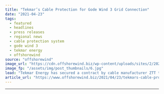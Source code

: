 ```yaml
---
title: "Tekmar’s Cable Protection for Gode Wind 3 Grid Connection"
date: "2021-04-23"
tags: 
  - featured
  - headlines
  - press releases
  - regional news
  - cable protection system
  - gode wind 3
  - tekmar energy
  - offshorewind
source: "offshorewind"
image_url: "https://cdn.offshorewind.biz/wp-content/uploads/sites/2/2021/04/22160002/Tekmars-Cable-Protection-for-Gode-Wind-3-Grid-Connection.jpg"
image_fp: "/assets/img/post_thumbnails/6.jpg"
lead: "Tekmar Energy has secured a contract by cable manufacturer ZTT to supply its cable"
article_url: "https://www.offshorewind.biz/2021/04/23/tekmars-cable-protection-for-gode-wind-3-grid-connection/"
---
```


---
